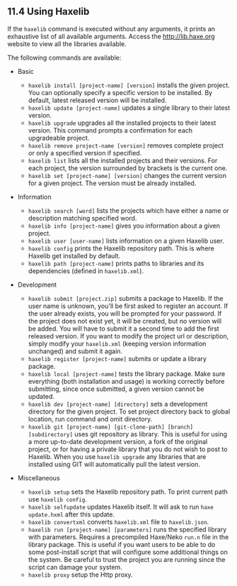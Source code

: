 ## 11.4 Using Haxelib

If the `haxelib` command is executed without any arguments, it prints an exhaustive list of all available arguments. Access the <http://lib.haxe.org> website to view all the libraries available. 

The following commands are available:

* Basic

    * `haxelib install [project-name] [version]` installs the given project. You can optionally specify a specific version to be installed. By default, latest released version will be installed.
    * `haxelib update [project-name]` updates a single library to their latest version. 
    * `haxelib upgrade` upgrades all the installed projects to their latest version. This command prompts a confirmation for each upgradeable project.
    * `haxelib remove project-name [version]` removes complete project or only a specified version if specified.
    * `haxelib list` lists all the installed projects and their versions. For each project, the version surrounded by brackets is the current one.
    * `haxelib set [project-name] [version]` changes the current version for a given project. The version must be already installed.
* Information

    * `haxelib search [word]` lists the projects which have either a name or description matching specified word.
    * `haxelib info [project-name]` gives you information about a given project.
    * `haxelib user [user-name]` lists information on a given Haxelib user.
    * `haxelib config` prints the Haxelib repository path. This is where Haxelib get installed by default.
    * `haxelib path [project-name]` prints paths to libraries and its dependencies (defined in `haxelib.xml`).
* Development

    * `haxelib submit [project.zip]` submits a package to Haxelib. If the user name is unknown, you'll be first asked to register an account. If the user already exists, you will be prompted for your password. If the project does not exist yet, it will be created, but no version will be added. You will have to submit it a second time to add the first released version. If you want to modify the project url or description, simply modify your `haxelib.xml` (keeping version information unchanged) and submit it again.
    * `haxelib register [project-name]` submits or update a library package.
    * `haxelib local [project-name]` tests the library package. Make sure everything (both installation and usage) is working correctly before submitting, since once submitted, a given version cannot be updated.
    * `haxelib dev [project-name] [directory]` sets a development directory for the given project. To set project directory back to global location, run command and omit directory.
    * `haxelib git [project-name] [git-clone-path] [branch] [subdirectory]` uses git repository as library. This is useful for using a more up-to-date development version, a fork of the original project, or for having a private library that you do not wish to post to Haxelib. When you use `haxelib upgrade` any libraries that are installed using GIT will automatically pull the latest version.
* Miscellaneous

    * `haxelib setup` sets the Haxelib repository path. To print current path use `haxelib config`.
    * `haxelib selfupdate` updates Haxelib itself. It will ask to run `haxe update.hxml` after this update.
    * `haxelib convertxml` converts `haxelib.xml` file to `haxelib.json`.
    * `haxelib run [project-name] [parameters]` runs the specified library with parameters. Requires  a precompiled Haxe/Neko `run.n` file in the library package. This is useful if you want users to be able to do some post-install script that will configure some additional things on the system. Be careful to trust the project you are running since the script can damage your system.
    * `haxelib proxy` setup the Http proxy.

